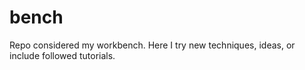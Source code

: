 # bench
Repo considered my workbench. Here I try new techniques, ideas, or include followed tutorials.
